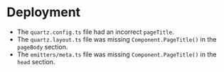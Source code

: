 # Deployment

- The `quartz.config.ts` file had an incorrect `pageTitle`.
- The `quartz.layout.ts` file was missing `Component.PageTitle()` in the `pageBody` section.
- The `emitters/meta.ts` file was missing `Component.PageTitle()` in the `head` section.

